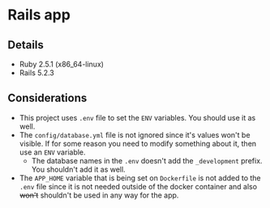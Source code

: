 # Rails app

## Details
* Ruby 2.5.1 (x86_64-linux)
* Rails 5.2.3

## Considerations
* This project uses `.env` file to set the `ENV` variables. You should use it as well.
* The `config/database.yml` file is not ignored since it's values won't be visible. If for some reason you need to modify something about it, then use an `ENV` variable.
    * The database names in the `.env` doesn't add the `_development` prefix. You shouldn't add it as well.
* The `APP_HOME` variable that is being set on `Dockerfile` is not added to the `.env` file since it is not needed outside of the docker container and also ~~won't~~ shouldn't be used in any way for the app.
